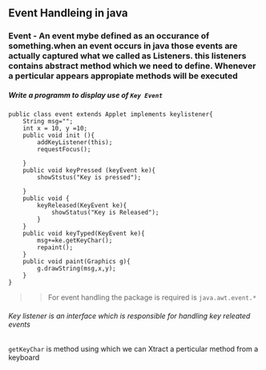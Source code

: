 ## Event Handleing in java
### **Event** - An event mybe defined as an occurance of something.when an event occurs in java those events are actually captured what we called as Listeners. this listeners contains abstract method which we need to define. Whenever a perticular appears appropiate methods will be executed

##### Write a programm to display use of `Key Event`
```
public class event extends Applet implements keylistener{
    String msg="";
    int x = 10, y =10;
    public void init (){
        addKeyListener(this);
        requestFocus();

    }
    public void keyPressed (keyEvent ke){
        showStstus("Key is pressed");

    }
    public void {
        keyReleased(KeyEvent ke){
            showStatus("Key is Released");
        }
    }
    public void keyTyped(KeyEvent ke){
        msg+=ke.getKeyChar();
        repaint();
    }
    public void paint(Graphics g){
        g.drawString(msg,x,y);
    }
}

```
>> For event handling the package is required is `java.awt.event.*`
 
###### Key listener is an interface which is responsible for handling key releated events
`getKeyChar` is method using which we can Xtract a perticular method from a keyboard

